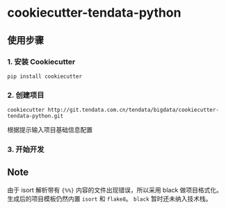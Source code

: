 # cookiecutter-tendata-python

## 使用步骤

### 1. 安装 Cookiecutter

```shell script
pip install cookiecutter
```

### 2. 创建项目

```shell script
cookiecutter http://git.tendata.com.cn/tendata/bigdata/cookiecutter-tendata-python.git
```

根据提示输入项目基础信息配置

### 3. 开始开发


## Note

由于 isort 解析带有 `{%%}` 内容的文件出现错误，所以采用 black 做项目格式化。生成后的项目模板仍然内置 `isort` 和 `flake8`。 `black` 
暂时还未纳入技术栈。
